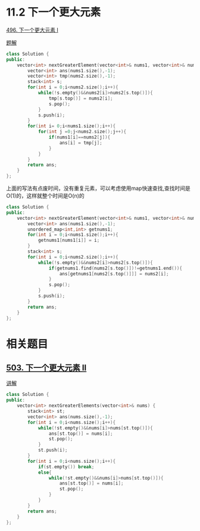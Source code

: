 # 11.2 下一个更大元素

[496. 下一个更大元素 I](https://leetcode.cn/problems/next-greater-element-i/)

[题解](https://programmercarl.com/0496.%E4%B8%8B%E4%B8%80%E4%B8%AA%E6%9B%B4%E5%A4%A7%E5%85%83%E7%B4%A0I.html#%E6%80%9D%E8%B7%AF)

```cpp
class Solution {
public:
    vector<int> nextGreaterElement(vector<int>& nums1, vector<int>& nums2) {
        vector<int> ans(nums1.size(),-1);
        vector<int> tmp(nums2.size(),-1);
        stack<int> s;
        for(int i = 0;i<nums2.size();i++){
            while(!s.empty()&&nums2[i]>nums2[s.top()]){
                tmp[s.top()] = nums2[i];
                s.pop();
            }
            s.push(i);
        }
        for(int i= 0;i<nums1.size();i++){
            for(int j =0;j<nums2.size();j++){
                if(nums1[i]==nums2[j]){
                    ans[i] = tmp[j];
                }
            }
        }
        return ans;
    }
};
```

上面的写法有点废时间，没有重复元素，可以考虑使用map快速查找,查找时间是O(1)的，这样就整个时间是O(n)的

```cpp
class Solution {
public:
    vector<int> nextGreaterElement(vector<int>& nums1, vector<int>& nums2) {
        vector<int> ans(nums1.size(),-1);
        unordered_map<int,int> getnums1;
        for(int i = 0;i<nums1.size();i++){
            getnums1[nums1[i]] = i;
        }
        stack<int> s;
        for(int i = 0;i<nums2.size();i++){
            while(!s.empty()&&nums2[i]>nums2[s.top()]){
                if(getnums1.find(nums2[s.top()])!=getnums1.end()){
                    ans[getnums1[nums2[s.top()]]] = nums2[i];
                }
                s.pop();
            }
            s.push(i);
        }
        return ans;
    }
};
```

# 相关题目

## [503. 下一个更大元素 II](https://leetcode.cn/problems/next-greater-element-ii/)

[讲解](https://programmercarl.com/0503.%E4%B8%8B%E4%B8%80%E4%B8%AA%E6%9B%B4%E5%A4%A7%E5%85%83%E7%B4%A0II.html#%E7%AE%97%E6%B3%95%E5%85%AC%E5%BC%80%E8%AF%BE)

```cpp
class Solution {
public:
    vector<int> nextGreaterElements(vector<int>& nums) {
        stack<int> st;
        vector<int> ans(nums.size(),-1);
        for(int i = 0;i<nums.size();i++){
            while(!st.empty()&&nums[i]>nums[st.top()]){
                ans[st.top()] = nums[i];
                st.pop();
            }
            st.push(i);
        }
        for(int i = 0;i<nums.size();i++){
            if(st.empty()) break;
            else{
                while(!st.empty()&&nums[i]>nums[st.top()]){
                    ans[st.top()] = nums[i];
                    st.pop();
                }
            }
        }
        return ans;
    }
};
```

